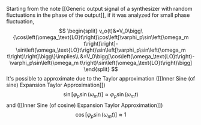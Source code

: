 Starting from the note [[Generic output signal of a synthesizer with random fluctuations in the phase of the output]], if it was analyzed for small phase fluctuation,
$$
\begin{split}
v_o(t)&=V_0\bigg\{\cos\left(\omega_\text{LO}t\right)\cos\left[\varphi_p\sin\left(\omega_m t\right)\right]-\sin\left(\omega_\text{LO}t\right)\sin\left[\varphi_p\sin\left(\omega_m t\right)\right]\bigg\}\implies\\
&=V_0\bigg[\cos\left(\omega_\text{LO}t\right)-\varphi_p\sin\left(\omega_m t\right)\sin\left(\omega_\text{LO}t\right)\bigg]
\end{split}
$$
It's possible to approximate due to the Taylor approximation ([[Inner Sine (of sine) Expansion Taylor Approximation]])
$$
\sin[\varphi_p \sin(\omega_m t)] \approx \varphi_p \sin(\omega_m t)
$$
and ([[Inner Sine (of cosine) Expansion Taylor Approximation]])
$$
\cos[\varphi_p \sin(\omega_m t)] \approx 1
$$